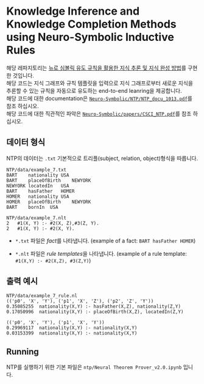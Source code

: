 # Knowledge Inference and Knowledge Completion Methods using Neuro-Symbolic Inductive Rules
해당 레파지토리는 [뉴로 심볼릭 유도 규칙을 활용한 지식 추론 및 지식 완성 방법](http://oasis.dcollection.net/public_resource/pdf/200000491588_20211109213038.pdf)를 구현한 것입니다.  
해당 코드는 지식 그래프와 규칙 템플릿을 입력으로 지식 그래프로부터 새로운 지식을 추론할 수 있는 규칙을 자동으로 유도하는 end-to-end leanring을 제공합니다.  
해당 코드에 대한 documentation은 [`Neuro-Symbolic/NTP/NTP_docu_1013.pdf`](https://github.com/ShinWon-Chul/Neuro-Symbolic/blob/main/NTP/NTP_docu_1013.pdf)를 참조 하십시오.  
해당 코드에 대한 직관적인 파악은 [`Neuro-Symbolic/papers/CSCI_NTP.pdf`](https://github.com/ShinWon-Chul/Neuro-Symbolic/blob/main/papers/CSCI_NTP.pdf)를 참조 하십시오.

## 데이터 형식
NTP의 데이터는 `.txt` 기본적으로 트리플(subject, relation, object)형식을 따릅니다.

```shell
NTP/data/example_7.txt
BART	nationality	USA
BART	placeOfBirth	NEWYORK
NEWYORK	locatedIn	USA
BART	hasFather	HOMER
HOMER	nationality	USA
HOMER	placeOfBirth	NEWYORK
BART	bornIn	USA
```

```shell
NTP/data/example_7.nlt
2	#1(X, Y) :- #2(X, Z),#3(Z, Y).
2	#1(X, Y) :- #2(X, Y).
```

- `*.txt` 파일은 *fact*를 나타냅니다. (example of a fact: `BART hasFather HOMER`)

- `*.nlt` 파일은 *rule templates*을 나타냅니다. (example of a rule template: `#1(X,Y) :- #2(X,Z), #3(Z,Y)`)

## 출력 예시
```shell
NTP/data/example_7_rule.nl
(('p0', 'X', 'Y'), ('p1', 'X', 'Z'), ('p2', 'Z', 'Y'))
0.35085255	nationality(X,Y) :- hasFather(X,Z), nationality(Z,Y)
0.17050996	nationality(X,Y) :- placeOfBirth(X,Z), locatedIn(Z,Y)

(('p0', 'X', 'Y'), ('p1', 'X', 'Y'))
0.29969117	nationality(X,Y) :- nationality(X,Y)
0.03153399	nationality(X,Y) :- nationality(X,Y)
```



## Running

NTP를 실행하기 위한 기본 파일은 `ntp/Neural Theorem Prover_v2.0.ipynb` 입니다.